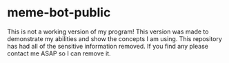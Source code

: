 # meme-bot-public
This is not a working version of my program!
This version was made to demonstrate my abilities and show the concepts I am using.
This repository has had all of the sensitive information removed. If you find any please contact me ASAP so I can remove it.
